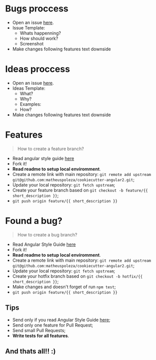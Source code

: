 # Bugs proccess
- Open an issue [here](https://github.com/matheuspoleza/cookiecutter-angular2/issues).
- Issue Template:
  - Whats happenning? 
  - How should work?
  - Screenshot
- Make changes following features text downside

# Ideas proccess
- Open an issue [here](https://github.com/matheuspoleza/cookiecutter-angular2/issues).
- Ideas Template:
  - What? 
  - Why?
  - Examples:
  - How?
- Make changes following features text downside


# Features
> How to create a feature branch?

- Read angular style guide [here](https://github.com/mgechev/angular2-style-guide)
- Fork it!
- **Read readme to setup local enviromment**.
- Create a remote link with main repository: `git remote add upstream git@github.com:matheuspoleza/cookiecutter-angular2.git`;
- Update your local repository: `git fetch upstream`;
- Create your feature branch based on `git checkout -b feature/{{ short_description }}`;
- `git push origin feature/{{ short_description }}`

# Found a bug? 
> How to create a bug branch?
 
- Read Angular Style Guide [here](https://github.com/mgechev/angular2-style-guide)
- Fork it!
- **Read readme to setup local enviromment**.
- Create a remote link with main repository: `git remote add upstream git@github.com:matheuspoleza/cookiecutter-angular2.git`;
- Update your local repository: `git fetch upstream`;
- Create your hotfix branch based on `git checkout -b hotfix/{{ short_description }}`;
- Make changes and doesn't forget of run `npm test`;
- `git push origin feature/{{ short_description }}`

## Tips

- Send only if you read Angular Style Guide [here](https://github.com/mgechev/angular2-style-guide); 
- Send only one feature for Pull Request;
- Send small Pull Requests;
- **Write tests for all features**.

## And thats all!! :)
